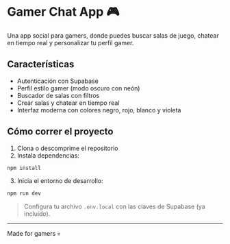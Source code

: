 # Gamer Chat App 🎮

Una app social para gamers, donde puedes buscar salas de juego, chatear en tiempo real y personalizar tu perfil gamer.

## Características

- Autenticación con Supabase
- Perfil estilo gamer (modo oscuro con neón)
- Buscador de salas con filtros
- Crear salas y chatear en tiempo real
- Interfaz moderna con colores negro, rojo, blanco y violeta

## Cómo correr el proyecto

1. Clona o descomprime el repositorio
2. Instala dependencias:

```bash
npm install
```

3. Inicia el entorno de desarrollo:

```bash
npm run dev
```

> Configura tu archivo `.env.local` con las claves de Supabase (ya incluido).

---
Made for gamers 💀
